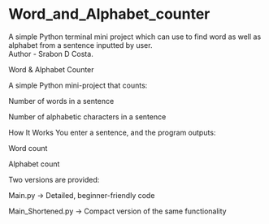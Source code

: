 # Word_and_Alphabet_counter
A simple Python terminal mini project which can use to find word as well as alphabet from a sentence inputted by user.
<br>
Author - Srabon D Costa.

Word & Alphabet Counter

A simple Python mini-project that counts:

Number of words in a sentence

Number of alphabetic characters in a sentence

How It Works
You enter a sentence, and the program outputs:

Word count

Alphabet count

Two versions are provided:

Main.py → Detailed, beginner-friendly code

Main_Shortened.py → Compact version of the same functionality
